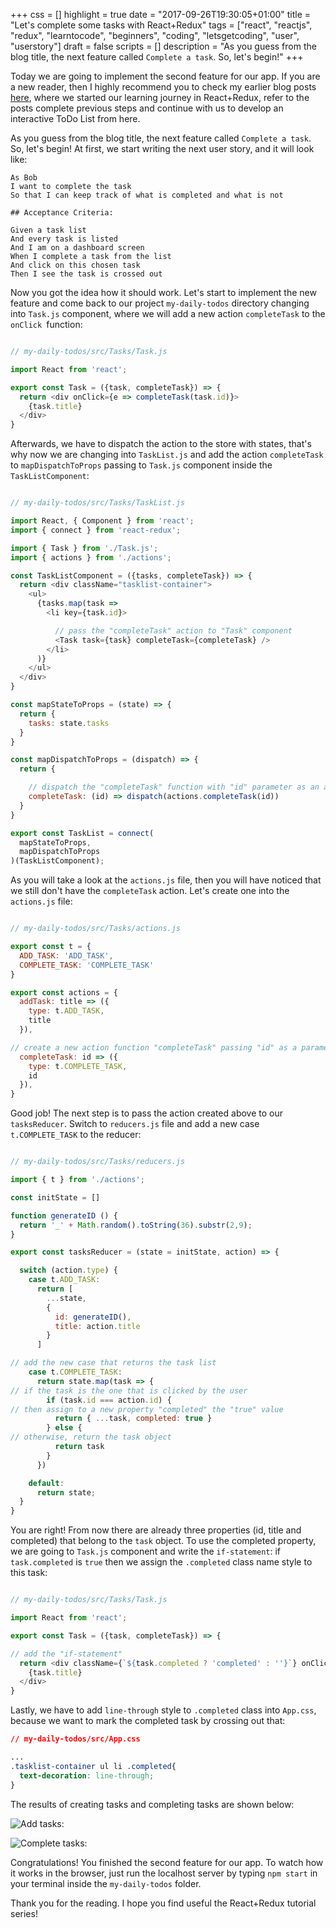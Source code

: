 +++
css = []
highlight = true
date = "2017-09-26T19:30:05+01:00"
title = "Let's complete some tasks with React+Redux"
tags = ["react", "reactjs", "redux", "learntocode", "beginners", "coding", "letsgetcoding", "user", "userstory"]
draft = false
scripts = []
description = "As you guess from the blog title, the next feature called `Complete a task`.  So, let's begin!"
+++

Today we are going to implement the second feature for our app. If you are a new reader, then I highly recommend you to check my earlier blog posts [here](/blog/react-for-very-very-beginners/), where we started our learning journey in React+Redux, refer to the posts complete previous steps and continue with us to develop an interactive ToDo List from here.

As you guess from the blog title, the next feature called `Complete a task`.  So, let's begin! At first, we start writing the next user story, and it will look like:

```
As Bob
I want to complete the task
So that I can keep track of what is completed and what is not

## Acceptance Criteria:

Given a task list
And every task is listed
And I am on a dashboard screen
When I complete a task from the list
And click on this chosen task
Then I see the task is crossed out

```

Now you got the idea how it should work. Let's start to implement the new feature and come back to our project `my-daily-todos` directory changing into `Task.js` component, where we will add a new action `completeTask` to the `onClick `function:

```javascript

// my-daily-todos/src/Tasks/Task.js

import React from 'react';

export const Task = ({task, completeTask}) => {
  return <div onClick={e => completeTask(task.id)}>
    {task.title}
  </div>
}

```

Afterwards, we have to dispatch the action to the store with states, that's why now we are changing into `TaskList.js` and add the action `completeTask` to `mapDispatchToProps` passing to `Task.js` component inside the `TaskListComponent`:

```javascript

// my-daily-todos/src/Tasks/TaskList.js

import React, { Component } from 'react';
import { connect } from 'react-redux';

import { Task } from './Task.js';
import { actions } from './actions';

const TaskListComponent = ({tasks, completeTask}) => {
  return <div className="tasklist-container">
    <ul>
      {tasks.map(task =>
        <li key={task.id}>

          // pass the "completeTask" action to "Task" component
          <Task task={task} completeTask={completeTask} />
        </li>
      )}
    </ul>
  </div>
}

const mapStateToProps = (state) => {
  return {
    tasks: state.tasks
  }
}

const mapDispatchToProps = (dispatch) => {
  return {

    // dispatch the "completeTask" function with "id" parameter as an action to store of states
    completeTask: (id) => dispatch(actions.completeTask(id))
  }
}

export const TaskList = connect(
  mapStateToProps,
  mapDispatchToProps
)(TaskListComponent);

```

As you will take a look at the `actions.js` file, then you will have noticed that we still don't have the `completeTask` action. Let's create one into the `actions.js` file:

```javascript

// my-daily-todos/src/Tasks/actions.js

export const t = {
  ADD_TASK: 'ADD_TASK',
  COMPLETE_TASK: 'COMPLETE_TASK'
}

export const actions = {
  addTask: title => ({
    type: t.ADD_TASK,
    title
  }),

// create a new action function "completeTask" passing "id" as a parameter
  completeTask: id => ({
    type: t.COMPLETE_TASK,
    id
  }),
}

```
Good job! The next step is to pass the action created above to our `tasksReducer`. Switch to `reducers.js` file and add a new case `t.COMPLETE_TASK` to the reducer:

```javascript

// my-daily-todos/src/Tasks/reducers.js

import { t } from './actions';

const initState = []

function generateID () {
  return '_' + Math.random().toString(36).substr(2,9);
}

export const tasksReducer = (state = initState, action) => {

  switch (action.type) {
    case t.ADD_TASK:
      return [
        ...state,
        {
          id: generateID(),
          title: action.title
        }
      ]

// add the new case that returns the task list
    case t.COMPLETE_TASK:
      return state.map(task => {
// if the task is the one that is clicked by the user
        if (task.id === action.id) {
// then assign to a new property "completed" the "true" value
          return { ...task, completed: true }
        } else {
// otherwise, return the task object
          return task
        }
      })

    default:
      return state;
  }
}

```

You are right! From now there are already three properties (id, title and completed) that belong to the `task` object. To use the completed property, we are going to `Task.js` component and write the `if-statement`: if `task.completed` is `true` then we assign the `.completed` class name style to this task:

```javascript

// my-daily-todos/src/Tasks/Task.js

import React from 'react';

export const Task = ({task, completeTask}) => {

// add the "if-statement"
  return <div className={`${task.completed ? 'completed' : ''}`} onClick={e => completeTask(task.id)}>
    {task.title}
  </div>
}

```

Lastly, we have to add `line-through` style to `.completed` class into `App.css`, because we want to mark the completed task by crossing out that:

```css
// my-daily-todos/src/App.css

...
.tasklist-container ul li .completed{
  text-decoration: line-through;
}

```

The results of creating tasks and completing tasks are shown below:

![Add tasks:](/blog/images/add-tasks.png)

![Complete tasks:](/blog/images/complete-tasks.png)

Congratulations! You finished the second feature for our app. To watch how it works in the browser, just run the localhost server by typing `npm start` in your terminal inside the `my-daily-todos` folder.

Thank you for the reading. I hope you find useful the React+Redux tutorial series!
